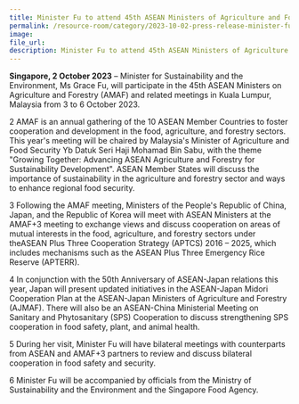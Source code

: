 ```yaml
---  
title: Minister Fu to attend 45th ASEAN Ministers of Agriculture and Forestry Meeting in Malysia
permalink: /resource-room/category/2023-10-02-press-release-minister-fu-to-attend-45th-amaf-in-malaysia/
image:  
file_url:  
description: Minister Fu to attend 45th ASEAN Ministers of Agriculture and Forestry Meeting in Malaysia
--- 
```


 **Singapore, 2 October 2023** – Minister for Sustainability and the Environment, Ms Grace Fu, will participate in the 45th ASEAN Ministers on Agriculture and Forestry (AMAF) and related meetings in Kuala Lumpur, Malaysia from 3 to 6 October 2023.

2 AMAF is an annual gathering of the 10 ASEAN Member Countries to foster cooperation and development in the food, agriculture, and forestry sectors. This year's meeting will be chaired by Malaysia's Minister of Agriculture and Food Security Yb Datuk Seri Haji Mohamad Bin Sabu, with the theme "Growing Together: Advancing ASEAN Agriculture and Forestry for Sustainability Development". ASEAN Member States will discuss the importance of sustainability in the agriculture and forestry sector and ways to enhance regional food security.

3 Following the AMAF meeting, Ministers of the People's Republic of China, Japan, and the Republic of Korea will meet with ASEAN Ministers at the AMAF+3 meeting to exchange views and discuss cooperation on areas of mutual interests in the food, agriculture, and forestry sectors under theASEAN Plus Three Cooperation Strategy (APTCS) 2016 – 2025, which includes mechanisms such as the ASEAN Plus Three Emergency Rice Reserve (APTERR).

4 In conjunction with the 50th Anniversary of ASEAN-Japan relations this year, Japan will present updated initiatives in the ASEAN-Japan Midori Cooperation Plan at the ASEAN-Japan Ministers of Agriculture and Forestry (AJMAF). There will also be an ASEAN-China Ministerial Meeting on Sanitary and Phytosanitary (SPS) Cooperation to discuss strengthening SPS cooperation in food safety, plant, and animal health.

5 During her visit, Minister Fu will have bilateral meetings with counterparts from ASEAN and AMAF+3 partners to review and discuss bilateral cooperation in food safety and security.

6 Minister Fu will be accompanied by officials from the Ministry of Sustainability and the Environment and the Singapore Food Agency.
